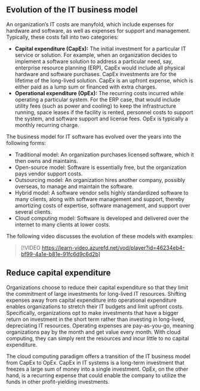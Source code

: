 ## Evolution of the IT business model

An organization’s IT costs are manyfold, which include expenses for hardware and software, as well as expenses for support and management. Typically, these costs fall into two categories:

- **Capital expenditure (CapEx):** The initial investment for a particular IT service or solution. For example, when an organization decides to implement a software solution to address a particular need, say, enterprise resource planning (ERP), CapEx would include all physical hardware and software purchases. CapEx investments are for the lifetime of the long-lived solution. CapEx is an upfront expense, which is either paid as a lump sum or financed with extra charges.
- **Operational expenditure (OpEx):** The recurring costs incurred while operating a particular system. For the ERP case, that would include utility fees (such as power and cooling) to keep the infrastructure running, space leases if the facility is rented, personnel costs to support the system, and software support and license fees. OpEx is typically a monthly recurring charge.

The business model for IT software has evolved over the years into the following forms:

- Traditional model: An organization purchases licensed software, which it then owns and maintains.
- Open-source model: Software is essentially free, but the organization pays vendor support costs.
- Outsourcing model: An organization hires another company, possibly overseas, to manage and maintain the software.
- Hybrid model: A software vendor sells highly standardized software to many clients, along with software management and support, thereby amortizing costs of expertise, software management, and support over several clients.
- Cloud computing model: Software is developed and delivered over the internet to many clients at lower costs.

The following video discusses the evolution of these models with examples:
<br>

> [!VIDEO https://learn-video.azurefd.net/vod/player?id=46234eb4-bf99-4a1e-b81e-91fc6d9c6d2b]

## Reduce capital expenditure

Organizations choose to reduce their capital expenditure so that they limit the commitment of large investments for long-lived IT resources. Shifting expenses away from capital expenditure into operational expenditure enables organizations to stretch their IT budgets and limit upfront costs. Specifically, organizations opt to make investments that have a bigger return on investment in the short term rather than investing in long-lived, depreciating IT resources. Operating expenses are pay-as-you-go, meaning organizations pay by the month and get value every month. With cloud computing, they can simply rent the resources and incur little to no capital expenditure.

The cloud computing paradigm offers a transition of the IT business model from CapEx to OpEx. CapEx in IT systems is a long-term investment that freezes a large sum of money into a single investment. OpEx, on the other hand, is a recurring expense that could enable the company to utilize the funds in other profit-yielding investments.

<!-- No References in this unit -->
